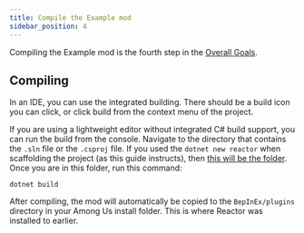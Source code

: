 ```yaml
---
title: Compile the Example mod
sidebar_position: 4
---
```



Compiling the Example mod is the fourth step in the
[Overall Goals](/#overall-goals).


## Compiling

In an IDE, you can use the integrated building. There should be a build icon you can click,
 or click build from the context menu of the project.

If you are using a lightweight editor without integrated C# build support,
you can run the build from the console. Navigate to the directory that contains the `.sln` 
file or the `.csproj` file. If you used the `dotnet new reactor` when scaffolding the project 
(as this guide instructs), then 
[this will be the folder](install_netsdk_template#download-the-example-mod-template).
Once you are in this folder, run this command:
```shell
dotnet build
```

After compiling, the mod will automatically be copied to the `BepInEx/plugins` directory in 
your Among Us install folder. This is where Reactor was installed to earlier.
